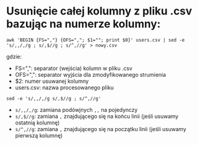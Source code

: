 # Usunięcie całej kolumny z pliku .csv bazując na numerze kolumny:
```
awk 'BEGIN {FS=","} {OFS=","; $1=""; print $0}' users.csv | sed -e 's/,,/,/g ; s/,$//g ; s/^,//g' > nowy.csv
```
gdzie:
- FS=",": separator (wejścia) kolumn w pliku .csv
- OFS=",": separator wyjścia dla zmodyfikowanego strumienia
- $2: numer usuwanej kolumny
- users.csv: nazwa procesowanego pliku

```
sed -e 's/,,/,/g s/,$//g ; s/^,//g'
```
- `s/,,/,/g`: zamiana podówjnych `,,` na pojedynczy
- `s/,$//g`: zamiana `,` znajdującego się na końcu linii (jeśli usuwamy ostatnią kolumnę)
- `s/^,//g`: zamiana `,` znajdującego się na początku linii (jeśli usuwamy pierwszą kolumnę)
# 
